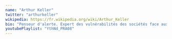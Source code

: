 ```yaml
---
name: "Arthur Keller"
twitter: "arthurkeller"
wikipedia: https://fr.wikipedia.org/wiki/Arthur_Keller
bio: "Penseur d'alerte. Expert des vulnérabilités des sociétés face aux risques systémiques et des stratégies de sécurité globale des territoires et de résilience."
youtubePlaylist: "YthNd_PRA08"
---
```

